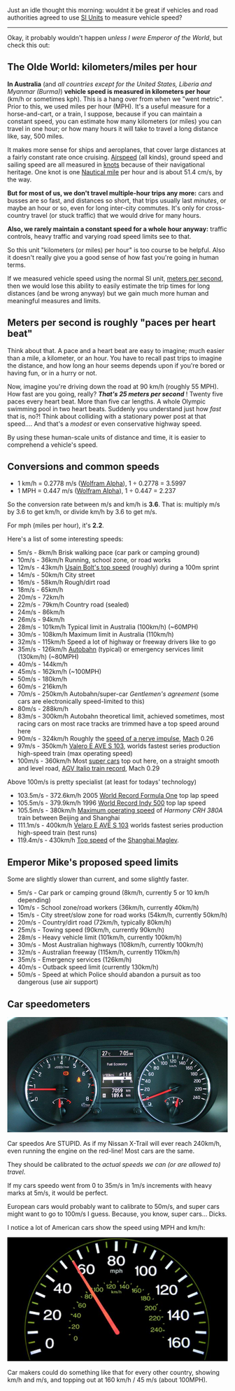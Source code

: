 <!-- 
.. title: Vehicle speed units
.. slug: speeds
.. date: 2017-10-02 07:42:18 UTC+11:00
.. tags: musings, geek, speed, velocity
.. category: 
.. link: 
.. description: how fast are you going now?
.. type: text
-->

Just an idle thought this morning: wouldnt it be great if vehicles and road authorities agreed to use [SI Units](https://en.wikipedia.org/wiki/International_System_of_Units) to measure vehicle speed?

<!-- TEASER_END -->
----

Okay, it probably wouldn't happen *unless I were Emperor of the World*, but check this out:

## The Olde World: kilometers/miles per hour

**In Australia** (and *all countries except for the United States, Liberia and Myanmar (Burma)*) **vehicle speed is measured in kilometers per hour** (km/h or sometimes kph).  This is a hang over from when we "went metric". Prior to this, we used miles per hour (MPH).  It's a useful measure for a horse-and-cart, or a train, I suppose, because if you can maintain a constant speed, you can estimate how many kilometers (or miles) you can travel in one hour; or how many hours it will take to travel a long distance like, say, 500 miles.

It makes more sense for ships and aeroplanes, that cover large distances at a fairly constant rate once cruising. [Airspeed](https://en.wikipedia.org/wiki/Airspeed) (all kinds), ground speed and sailing speed are all measured in [knots](https://en.wikipedia.org/wiki/Knot_(unit)) because of their navigational heritage. One knot is one [Nautical mile](https://en.wikipedia.org/wiki/Nautical_mile) per hour and is about 51.4 cm/s, by the way.

**But for most of us, we don't travel multiple-hour trips any more:** cars and busses are so fast, and distances so short, that trips usually last *minutes*, or maybe an hour or so, even for long inter-city commutes. It's only for cross-country travel (or stuck traffic) that we would drive for many hours.

**Also, we rarely maintain a constant speed for a whole hour anyway:** traffic controls, heavy traffic and varying road speed limits see to that.

So this unit "kilometers (or miles) per hour" is too course to be helpful.  Also it doesn't really give you a good sense of how fast you're going in human terms.

If we measured vehicle speed using the normal SI unit, [meters per second](https://en.wikipedia.org/wiki/Metre_per_second), then we would lose this ability to easily estimate the trip times for long distances (and be wrong anyway) but we gain much more human and meaningful measures and limits.

## Meters per second is roughly "paces per heart beat"

Think about that.  A pace and a heart beat are easy to imagine; much easier than a mile, a kilometer, or an hour. You have to recall past trips to imagine the distance, and how long an hour seems depends upon if you're bored or having fun, or in a hurry or not.

Now, imagine you're driving down the road at 90 km/h (roughly 55 MPH).  How fast are you going, really? ***That's 25 meters per second*** !  Twenty five paces every heart beat.  More than five car lengths.  A whole Olympic swimming pool in two heart beats.  Suddenly you understand just how *fast* that is, no?! Think about colliding with a stationary power post at that speed&hellip;. And that's a *modest* or even conservative highway speed.

By using these human-scale units of distance and time, it is easier to comprehend a vehicle's speed.

## Conversions and common speeds

 * 1 km/h = 0.2778 m/s ([Wolfram Alpha](http://www.wolframalpha.com/input/?i=1+km%2Fh)),  1 &divide; 0.2778 = 3.5997
 * 1 MPH = 0.447 m/s ([Wolfram Alpha](http://www.wolframalpha.com/input/?i=1+mile%2Fhour)),  1 &divide; 0.447 = 2.237

So the conversion rate between m/s and km/h is **3.6**.  That is: multiply m/s by 3.6 to get km/h, or divide km/h by 3.6 to get m/s.

For mph (miles per hour), it's **2.2**.

Here's a list of some interesting speeds:

 * 5m/s   -   8km/h  Brisk walking pace (car park or camping ground)
 * 10m/s  -  36km/h  Running, school zone, or road works
 * 12m/s  -  43km/h  [Usain Bolt's top speed](http://www.planet-science.com/categories/over-11s/human-body/2012/06/how-fast-is-usain-bolt.aspx) (roughly) during a 100m sprint
 * 14m/s  -  50km/h  City street
 * 16m/s  -  58km/h  Rough/dirt road
 * 18m/s  -  65km/h
 * 20m/s  -  72km/h
 * 22m/s  -  79km/h  Country road (sealed)
 * 24m/s  -  86km/h
 * 26m/s  -  94km/h
 * 28m/s  - 101km/h  Typical limit in Australia (100km/h) (~60MPH)
 * 30m/s  - 108km/h  Maximum limit in Australia (110km/h)
 * 32m/s  - 115km/h  Speed a lot of highway or freeway drivers like to go
 * 35m/s  - 126km/h  [Autobahn](https://en.wikipedia.org/wiki/Autobahn) (typical) or emergency services limit (130km/h) (~80MPH)
 * 40m/s  - 144km/h
 * 45m/s  - 162km/h  (~100MPH)
 * 50m/s  - 180km/h
 * 60m/s  - 216km/h
 * 70m/s  - 250km/h  Autobahn/super-car *Gentlemen's agreement* (some cars are electronically speed-limited to this)
 * 80m/s  - 288km/h
 * 83m/s  - 300km/h  Autobahn theoretical limit, achieved sometimes, most racing cars on most race tracks are trimmed have a top speed around here
 * 90m/s  - 324km/h  Roughly the [speed of a nerve impulse](https://en.wikipedia.org/wiki/Nerve_conduction_velocity), [Mach](https://en.wikipedia.org/wiki/Mach_number) 0.26
 * 97m/s  - 350km/h  [Valero E AVE S 103](https://en.wikipedia.org/wiki/AVE_Class_103), worlds fastest series production high-speed train (max operating speed)
 * 100m/s - 360km/h  Most [super cars](https://en.wikipedia.org/wiki/Supercar) top out here, on a straight smooth and level road, [AGV Italio train record](http://www.railway-technology.com/features/feature-the-10-fastest-high-speed-trains-in-europe/), Mach 0.29

Above 100m/s is pretty specialist (at least for todays' technology)

 * 103.5m/s - 372.6km/h  2005 [World Record Formula One](https://en.wikipedia.org/wiki/Formula_One_car#Top_speeds) top lap speed
 * 105.5m/s - 379.9km/h  1996 [World Record Indy 500](https://en.wikipedia.org/wiki/Indianapolis_500_records#Lap_Speed_Records) top lap speed
 * 105.5m/s - 380km/h    [Maximum operating speed](http://www.railway-technology.com/features/feature-the-10-fastest-high-speed-trains-in-europe/) of *Harmony CRH 380A* train between Beijing and Shanghai
 * 111.1m/s - 400km/h    [Velaro E AVE S 103](http://www.railway-technology.com/features/feature-the-10-fastest-high-speed-trains-in-europe/) worlds fastest series production high-speed train (test runs)
 * 119.4m/s - 430km/h    [Top speed](http://www.railway-technology.com/features/feature-the-10-fastest-high-speed-trains-in-europe/) of the [Shanghai Maglev](https://en.wikipedia.org/wiki/Shanghai_Maglev_Train).

## Emperor Mike's proposed speed limits

Some are slightly slower than current, and some slightly faster.

 * 5m/s  - Car park or camping ground (8km/h, currently 5 or 10 km/h depending)
 * 10m/s - School zone/road workers (36km/h, currently 40km/h)
 * 15m/s - City street/slow zone for road works (54km/h, currently 50km/h)
 * 20m/s - Country/dirt road (72km/h, typically 80km/h)
 * 25m/s - Towing speed (90km/h, currently 90km/h)
 * 28m/s - Heavy vehicle limit (101km/h, currently 100km/h)
 * 30m/s - Most Australian highways (108km/h, currently 100km/h)
 * 32m/s - Australian freeway (115km/h, currently 110km/h)
 * 35m/s - Emergency services (126km/h)
 * 40m/s - Outback speed limit (currently 130km/h)
 * 50m/s - Speed at which Police should abandon a pursuit as too dangerous (use air support)

## Car speedometers

![](/img/Nissan-X-Trail-dash.jpg)

Car speedos Are STUPID. As if my Nissan X-Trail will ever reach 240km/h, even running the engine on the red-line! Most cars are the same.

They should be calibrated to the *actual speeds we can (or are allowed to) travel*.

If my cars speedo went from 0 to 35m/s in 1m/s increments with heavy marks at 5m/s, it would be perfect.

European cars would probably want to calibrate to 50m/s, and super cars might want to go to 100m/s I guess.  Because, you know, super cars&hellip; Dicks.

I notice a lot of American cars show the speed using MPH and km/h:

![](/img/american-speedo.jpg)

Car makers could do something like that for every other country, showing km/h and m/s, and topping out at 160 km/h  /  45 m/s  (about 100MPH).
